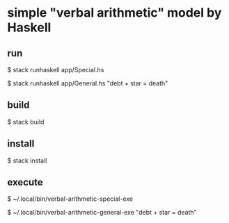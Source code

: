# simple "verbal arithmetic" model by Haskell

## run

$ stack runhaskell app/Special.hs

$ stack runhaskell app/General.hs "debt + star = death"


## build

$ stack build


## install

$ stack install


## execute

$ ~/.local/bin/verbal-arithmetic-special-exe

$ ~/.local/bin/verbal-arithmetic-general-exe "debt + star = death"

